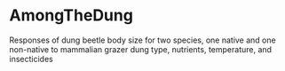 # AmongTheDung

Responses of dung beetle body size for two species, one native and one non-native to mammalian grazer dung type, nutrients, temperature, and insecticides

